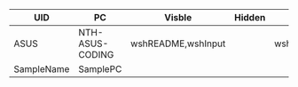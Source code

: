 UID | PC | Visble | Hidden | Very hidden |
---|---|---|---|---|
ASUS | NTH-ASUS-CODING | wshREADME,wshInput |  | wshVerCtrl,wshTariff |
SampleName | SamplePC |  |  |  | 
